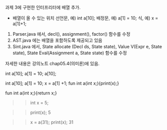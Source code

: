 과제 3에 구현한 인터프리터에 배열 추가.

- 배열이 올 수 있는 위치
  선언문, 예) int a[10];
  배정문, 예) a[1] = 10;
  식, 예) x = a[1]+1;

1) Parser.java 에서, decl(), assignment(), factor() 함수를 수정
2) AST.java 에는 배열을 포함하도록 제공되고 있음
3) Sint.java 에서, State allocate (Decl ds, State state), Value V(Expr e, State state), State Eval(Assignment a, State state) 함수를 수정

자세한 내용은 강의노트 chap05.4(의미론)에 있음.

int a[10];
a[1] = 10;
a[10];

int a[10];
a[1] = 10;
x = a[1] +1;
fun int a(int x;){print(x);}

fun int a(int x;){return x;}

>> int x = 5;

>> print(x);
5

>> x = a(31);
>> print(x);
>> 31
